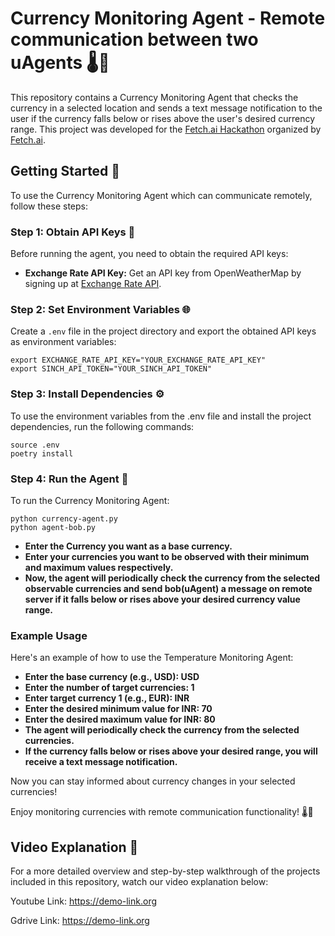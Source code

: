 # Currency Monitoring Agent - Remote communication between two uAgents  🌡️📲

This repository contains a Currency Monitoring Agent that checks the currency in a selected location and sends a text message notification to the user if the currency falls below or rises above the user's desired currency range. This project was developed for the [Fetch.ai Hackathon](https://lu.ma/fetchai-hackathon) organized by [Fetch.ai](https://fetch.ai/).

## Getting Started 🚀

To use the Currency Monitoring Agent which can communicate remotely, follow these steps:

### Step 1: Obtain API Keys 🔑

Before running the agent, you need to obtain the required API keys:

- **Exchange Rate API Key:** Get an API key from OpenWeatherMap by signing up at [Exchange Rate API](https://v6.exchangerate-api.com).

### Step 2: Set Environment Variables 🌐

Create a `.env` file in the project directory and export the obtained API keys as environment variables:

```shell
export EXCHANGE_RATE_API_KEY="YOUR_EXCHANGE_RATE_API_KEY"
export SINCH_API_TOKEN="YOUR_SINCH_API_TOKEN"
```

### Step 3: Install Dependencies ⚙️

To use the environment variables from the .env file and install the project dependencies, run the following commands:

```shell
source .env
poetry install
```

### Step 4: Run the Agent 🏃

To run the Currency Monitoring Agent:

```shell 
python currency-agent.py
python agent-bob.py
```

- **Enter the Currency you want as a base currency.**
- **Enter your currencies you want to be observed with their minimum and maximum values respectively.**
- **Now, the agent will periodically check the currency from the selected observable currencies and send bob(uAgent) a message on remote server if it falls below or rises above your desired currency value range.**

### Example Usage

Here's an example of how to use the Temperature Monitoring Agent:

- **Enter the base currency (e.g., USD): USD**
- **Enter the number of target currencies: 1**
- **Enter target currency 1 (e.g., EUR): INR**
- **Enter the desired minimum value for INR: 70** 
- **Enter the desired maximum value for INR: 80**
- **The agent will periodically check the currency from the selected currencies.**
- **If the currency falls below or rises above your desired range, you will receive a text message notification.**

Now you can stay informed about currency changes in your selected currencies!

Enjoy monitoring currencies with remote communication functionality! 🌡️📲

## Video Explanation 🎥

For a more detailed overview and step-by-step walkthrough of the projects included in this repository, watch our video explanation below:

Youtube Link: https://demo-link.org

Gdrive Link: https://demo-link.org
